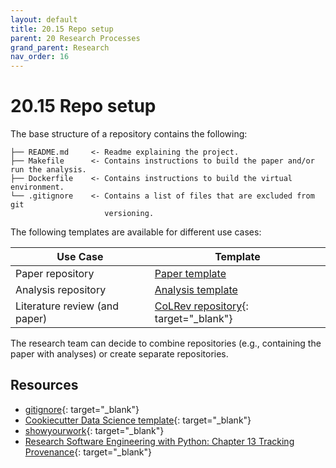 ```yaml
---
layout: default
title: 20.15 Repo setup
parent: 20 Research Processes
grand_parent: Research
nav_order: 16
---
```


# 20.15 Repo setup

The base structure of a repository contains the following:

```text
├── README.md     <- Readme explaining the project.
├── Makefile      <- Contains instructions to build the paper and/or run the analysis.
├── Dockerfile    <- Contains instructions to build the virtual environment.  
└── .gitignore    <- Contains a list of files that are excluded from git
                     versioning.
```

The following templates are available for different use cases:

| Use Case                         | Template                                                                                    |
|----------------------------------|---------------------------------------------------------------------------------------------|
| Paper repository                 | [Paper template](20.20.paper-templates.html)                                                |
| Analysis repository              | [Analysis template](20.21.analysis-templates.html)                                          |
| Literature review (and paper)    | [CoLRev repository](https://github.com/CoLRev-Environment/colrev){: target="_blank"}        |

The research team can decide to combine repositories (e.g., containing the paper with analyses) or create separate repositories.

## Resources

- [gitignore](https://www.toptal.com/developers/gitignore){: target="_blank"}
- [Cookiecutter Data Science template](https://cookiecutter-data-science.drivendata.org/){: target="_blank"}
- [showyourwork](https://show-your.work/en/latest/){: target="_blank"}
- [Research Software Engineering with Python: Chapter 13 Tracking Provenance](https://third-bit.com/py-rse/provenance.html){: target="_blank"}

